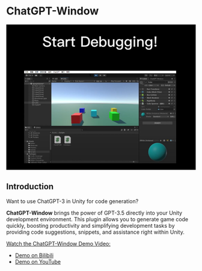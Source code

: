 # ChatGPT-Window

![Screenshot](./images/main.png)

## Introduction

Want to use ChatGPT-3 in Unity for code generation?

**ChatGPT-Window** brings the power of GPT-3.5 directly into your Unity development environment. This plugin allows you to generate game code quickly, boosting productivity and simplifying development tasks by providing code suggestions, snippets, and assistance right within Unity.

[Watch the ChatGPT-Window Demo Video:](#)

- [Demo on Bilibili](https://www.bilibili.com/video/BV1NG4y1P7cw)
- [Demo on YouTube](https://youtu.be/ujZsgoxOVcY)
